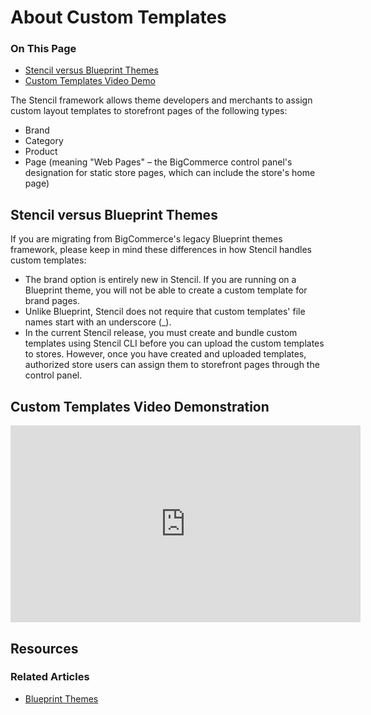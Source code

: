 <h1>About Custom Templates</h1>
<div class="otp" id="no-index">
	<h3> On This Page </h3>
	<ul>
		<li><a href="#custom-templates_stencil-versus-blueprint">Stencil versus Blueprint Themes</a></li>
    <li><a href="#custom-templates_video-demo">Custom Templates Video Demo</a></li>
	</ul>
</div>

<a href='#custom-templates_about-custom' aria-hidden='true' class='block-anchor'  id='custom-templates_about-custom'><i aria-hidden='true' class='linkify icon'></i></a>

The Stencil framework allows theme developers and merchants to assign custom layout templates to storefront pages of the following types:

* Brand
* Category
* Product
* Page (meaning "Web Pages" – the BigCommerce control panel's designation for static store pages, which can include the store's home page)




<a href='#custom-templates_stencil-versus-blueprint' aria-hidden='true' class='block-anchor'  id='custom-templates_stencil-versus-blueprint'><i aria-hidden='true' class='linkify icon'></i></a>

## Stencil versus Blueprint Themes

If you are migrating from BigCommerce's legacy Blueprint themes framework, please keep in mind these differences in how Stencil handles custom templates:

* The brand option is entirely new in Stencil. If you are running on a Blueprint theme, you will not be able to create a custom template for brand pages.
* Unlike Blueprint, Stencil does not require that custom templates' file names start with an underscore (_).
* In the current Stencil release, you must create and bundle custom templates using Stencil CLI before you can upload the custom templates to stores. However, once you have created and uploaded templates, authorized store users can assign them to storefront pages through the control panel.



<a href='#custom-templates_video-demo' aria-hidden='true' class='block-anchor'  id='custom-templates_video-demo'><i aria-hidden='true' class='linkify icon'></i></a>

## Custom Templates Video Demonstration

<iframe width="560" height="315" src="https://www.youtube.com/embed/qgaDX7bhmd8" frameborder="0" allow="autoplay; encrypted-media" allowfullscreen></iframe>



## Resources

### Related Articles
 * [Blueprint Themes](https://developer.bigcommerce.com/legacy/blueprint-themes)

